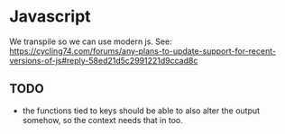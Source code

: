 # Javascript

We transpile so we can use modern js. See:
<https://cycling74.com/forums/any-plans-to-update-support-for-recent-versions-of-js#reply-58ed21d5c2991221d9ccad8c>

## TODO

* the functions tied to keys should be able to also alter the output somehow, so the context needs that in too.

